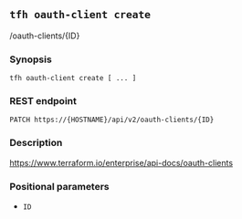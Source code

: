 ## `tfh oauth-client create`

/oauth-clients/{ID}

### Synopsis

    tfh oauth-client create [ ... ]

### REST endpoint

    PATCH https://{HOSTNAME}/api/v2/oauth-clients/{ID}

### Description

https://www.terraform.io/enterprise/api-docs/oauth-clients

### Positional parameters

* `ID`

